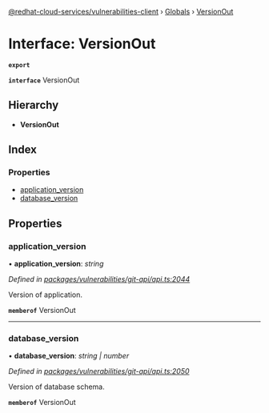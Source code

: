 [@redhat-cloud-services/vulnerabilities-client](../README.md) › [Globals](../globals.md) › [VersionOut](versionout.md)

# Interface: VersionOut

**`export`** 

**`interface`** VersionOut

## Hierarchy

* **VersionOut**

## Index

### Properties

* [application_version](versionout.md#application_version)
* [database_version](versionout.md#database_version)

## Properties

###  application_version

• **application_version**: *string*

*Defined in [packages/vulnerabilities/git-api/api.ts:2044](https://github.com/RedHatInsights/javascript-clients/blob/master/packages/vulnerabilities/git-api/api.ts#L2044)*

Version of application.

**`memberof`** VersionOut

___

###  database_version

• **database_version**: *string | number*

*Defined in [packages/vulnerabilities/git-api/api.ts:2050](https://github.com/RedHatInsights/javascript-clients/blob/master/packages/vulnerabilities/git-api/api.ts#L2050)*

Version of database schema.

**`memberof`** VersionOut
